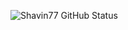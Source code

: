 ![Shavin77 GitHub Status](https://github-readme-stats.vercel.app/api?username=Shavin77&show_icons=true&theme=111111)

<!---
Shavin77/Shavin77 is a ✨ special ✨ repository because its `README.md` (this file) appears on your GitHub profile.
You can click the Preview link to take a look at your changes.
--->
